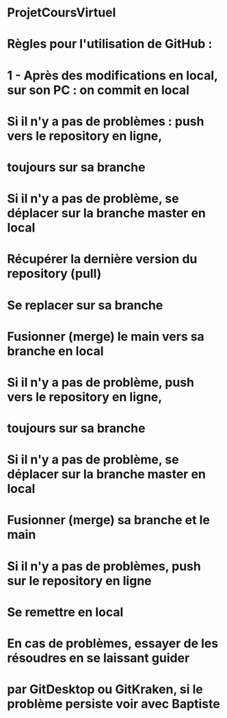 # ProjetCoursVirtuel
# Règles pour l'utilisation de GitHub : 
# 
# 1 - Après des modifications en local, sur son PC : on commit en local
# 
# Si il n'y a pas de problèmes : push vers le repository en ligne, 
# toujours sur sa branche
# 
# Si il n'y a pas de problème, se déplacer sur la branche master en local
# 
# Récupérer la dernière version du repository (pull)
# 
# Se replacer sur sa branche 
# 
# Fusionner (merge) le main vers sa branche en local
# 
# Si il n'y a pas de problème, push vers le repository en ligne, 
# toujours sur sa branche
# 
# Si il n'y a pas de problème, se déplacer sur la branche master en local
# 
# Fusionner (merge) sa branche et le main
# 
# Si il n'y a pas de problèmes, push sur le repository en ligne 
# 
# Se remettre en local 
# 
# En cas de problèmes, essayer de les résoudres en se laissant guider
# par GitDesktop ou GitKraken, si le problème persiste voir avec Baptiste



